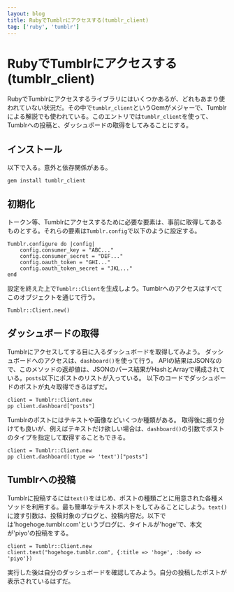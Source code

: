```yaml
---
layout: blog
title: RubyでTumblrにアクセスする(tumblr_client)
tag: ['ruby', 'tumblr']
---
```


# RubyでTumblrにアクセスする(tumblr_client)

RubyでTumblrにアクセスするライブラリにはいくつかあるが、どれもあまり使われていない状況だ。その中で`tumblr_client`というGemがメジャーで、Tumblrによる解説でも使われている。このエントリでは`tumblr_client`を使って、Tumblrへの投稿と、ダッシュボードの取得をしてみることにする。

## インストール

以下で入る。意外と依存関係がある。

    gem install tumblr_client

## 初期化

トークン等、Tumblrにアクセスするために必要な要素は、事前に取得してあるものとする。それらの要素は`Tumblr.config`で以下のように設定する。

~~~~
Tumblr.configure do |config|
	config.consumer_key = "ABC..."
	config.consumer_secret = "DEF..."
	config.oauth_token = "GHI..."
	config.oauth_token_secret = "JKL..."
end
~~~~

設定を終えた上で`Tumblr::Client`を生成しよう。Tumblrへのアクセスはすべてこのオブジェクトを通じて行う。

~~~~
Tumblr::Client.new()
~~~~

## ダッシュボードの取得

Tumblrにアクセスしてする目に入るダッシュボードを取得してみよう。
ダッシュボードへのアクセスは、`dashboard()`を使って行う。
APIの結果はJSONなので、このメソッドの返却値は、JSONのパース結果がHashとArrayで構成されている。`posts`以下にポストのリストが入っている。
以下のコードでダッシュボードのポストが丸々取得できるはずだ。

~~~~
client = Tumblr::Client.new
pp client.dashboard["posts"]
~~~~

Tumblrのポストにはテキストや画像などいくつか種類がある。
取得後に振り分けても良いが、例えばテキストだけ欲しい場合は、`dashboard()`の引数でポストのタイプを指定して取得することもできる。

~~~~
client = Tumblr::Client.new
pp client.dashboard(:type => 'text')["posts"]
~~~~

## Tumblrへの投稿

Tumblrに投稿するには`text()`をはじめ、ポストの種類ごとに用意された各種メソッドを利用する。最も簡単なテキストポストをしてみることにしよう。`text()`に渡す引数は、投稿対象のブログと、投稿内容だ。以下では'hogehoge.tumblr.com'というブログに、タイトルが'hoge'で、本文が'piyo'の投稿をする。

~~~~
client = Tumblr::Client.new
client.text("hogehoge.tumblr.com", {:title => 'hoge', :body => 'piyo'})
~~~~

実行した後は自分のダッシュボードを確認してみよう。自分の投稿したポストが表示されているはずだ。
